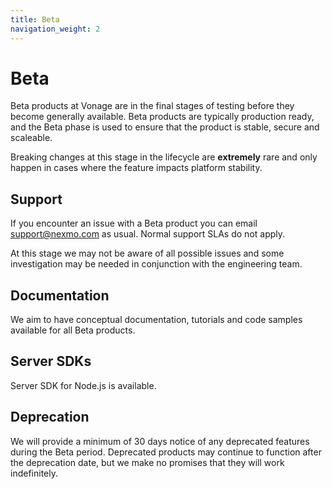 ```yaml
---
title: Beta
navigation_weight: 2
---
```


# Beta

Beta products at Vonage are in the final stages of testing before they become generally available. Beta products are typically production ready, and the Beta phase is used to ensure that the product is stable, secure and scaleable.

Breaking changes at this stage in the lifecycle are **extremely** rare and only happen in cases where the feature impacts platform stability.

## Support

If you encounter an issue with a Beta product you can email [support@nexmo.com](mailto:support@nexmo.com) as usual. Normal support SLAs do not apply.

At this stage we may not be aware of all possible issues and some investigation may be needed in conjunction with the engineering team.

## Documentation

We aim to have conceptual documentation, tutorials and code samples available for all Beta products.

## Server SDKs

Server SDK for Node.js is available.

## Deprecation

We will provide a minimum of 30 days notice of any deprecated features during the Beta period. Deprecated products may continue to function after the deprecation date, but we make no promises that they will work indefinitely.
